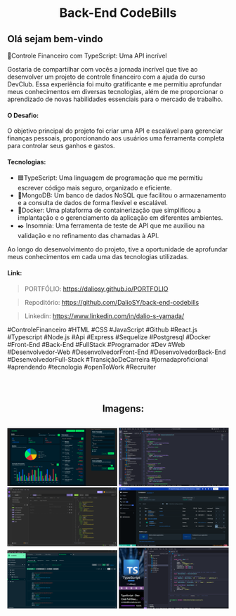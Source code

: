 <h1 align="center">Back-End CodeBills</h1>

<h2>Olá sejam bem-vindo</h2>

<p>💸Controle Financeiro com TypeScript: Uma API incrível</p>

<p>Gostaria de compartilhar com vocês a jornada incrível que tive ao desenvolver um projeto de controle financeiro com a ajuda do curso DevClub. Essa experiência foi muito gratificante e me permitiu aprofundar meus conhecimentos em diversas tecnologias, além de me proporcionar o aprendizado de novas habilidades essenciais para o mercado de trabalho.</p>

<h4>O Desafio:</h4>
<p>O objetivo principal do projeto foi criar uma API e escalável para gerenciar finanças pessoais, proporcionando aos usuários uma ferramenta completa para controlar seus ganhos e gastos.</p>

<h4>Tecnologias:</h4>
<ul>
<li>🟦TypeScript: Uma linguagem de programação que me permitiu escrever código mais seguro, organizado e eficiente.</li>
<li>🌱MongoDB: Um banco de dados NoSQL que facilitou o armazenamento e a consulta de dados de forma flexível e escalável.</li>
<li>🐳Docker: Uma plataforma de containerização que simplificou a implantação e o gerenciamento da aplicação em diferentes ambientes.</li>
<li>✒️ Insomnia: Uma ferramenta de teste de API que me auxiliou na validação e no refinamento das chamadas à API.</li>
</ul>

<p>Ao longo do desenvolvimento do projeto, tive a oportunidade de aprofundar meus conhecimentos em cada uma das tecnologias utilizadas.</p>

<h4>Link:</h4>

> PORTFÓLIO: https://daliosy.github.io/PORTFOLIO

> Repoditório: https://github.com/DalioSY/back-end-codebills

> Linkedin: https://www.linkedin.com/in/dalio-s-yamada/

<p>
#ControleFinanceiro #HTML #CSS #JavaScript #Github #React.js #Typescript #Node.js #Api #Express #Sequelize #Postgresql #Docker #Front-End #Back-End #FullStack #Programador #Dev #Web #Desenvolvedor-Web #DesenvolvedorFront-End #DesenvolvedorBack-End #DesenvolvedorFull-Stack #TransiçãoDeCarreira #jornadaproficional #aprendendo #tecnologia #openToWork #Recruiter</p>
<br>

<div id="user-content-toc">
  <ul align="center">
    <h2 style="display: inline-block">Imagens:</h2>
  </ul>
</div>

<div align="center"> 
  <img src="./img/git-1.png" width="250px">
  <img src="./img/git-2.png" width="250px">
  <img src="./img/git-3.png" width="250px">
  <img src="./img/git-4.png" width="250px">
  <img src="./img/git-5.png" width="250px">
  <img src="./img/git-6.png" width="250px">
</div>
